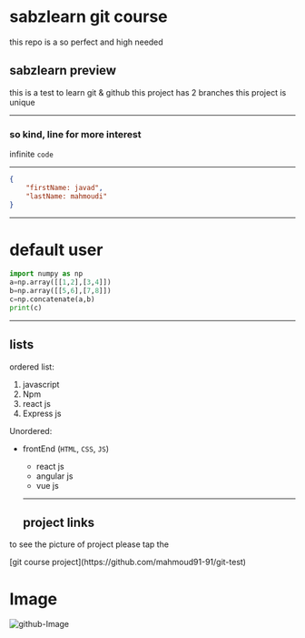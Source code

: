 # sabzlearn git course
<p>this repo is a so perfect and high needed</p>

## sabzlearn preview

this is a test to learn git & github
this project has 2 branches
this project is unique
___

### so kind, line for more interest
infinite `code`
___

```json
{
    "firstName: javad",
    "lastName: mahmoudi"
}
```
___

# default user
```python
import numpy as np
a=np.array([[1,2],[3,4]])
b=np.array([[5,6],[7,8]])
c=np.concatenate(a,b)
print(c)


```

___

## lists

ordered list: 

1. javascript
2. Npm
3. react js
4. Express js

Unordered:

- frontEnd (`HTML`, `CSS`, `JS`)
  - react js
  - angular js
  - vue js 

  ___

  ## project links

 <p>to see the picture of project please tap the </p>
 [git course project](https://github.com/mahmoud91-91/git-test)

# Image 

  ![github-Image](https://octodex.github.com/images/stormtroopocat.jpg "The Stormtroopocat")
